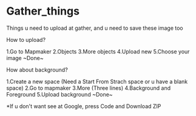 # Gather_things
Things u need to upload at gather, and u need to save these image too


How to upload?


1.Go to Mapmaker
2.Objects
3.More objects
4.Upload new
5.Choose your image
  ~Done~
  



How about background?



1.Create a new space (Need a Start From Strach space or u have a blank space)
2.Go to mapmaker
3.More (Three lines)
4.Background and Foreground
5.Upload background
  ~Done~
  
  
  *If u don't want see at Google, press Code and Download ZIP

